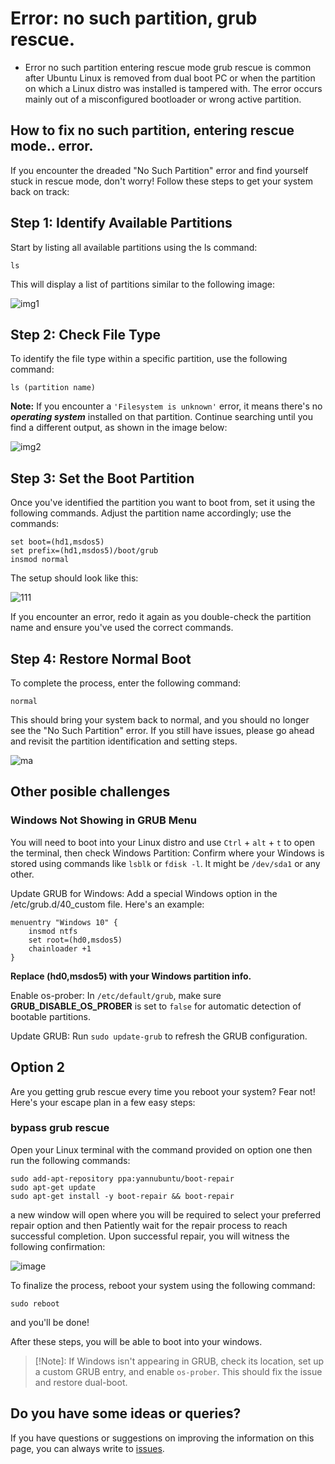 # Error: no such partition, grub rescue.

- Error no such partition entering rescue mode grub rescue is common after Ubuntu Linux is removed from dual boot PC or when the partition on which a Linux distro was installed is tampered with. The error occurs mainly out of a misconfigured bootloader or wrong active partition.

## How to fix no such partition, entering rescue mode.. error.

If you encounter the dreaded "No Such Partition" error and find yourself stuck in rescue mode, don't worry! Follow these steps to get your system back on track:

Step 1: Identify Available Partitions
----------------------------------

Start by listing all available partitions using the ls command:

```
ls
```
This will display a list of partitions similar to the following image:

![img1](https://github.com/the1Riddle/grub-rescue/assets/125451537/18dcf04b-dd09-4e2d-af45-fec99134bd54)

Step 2: Check File Type
------------------------------------

To identify the file type within a specific partition, use the following command:

```
ls (partition name)
```

**Note:** If you encounter a `'Filesystem is unknown'` error, it means there's no ***operating system*** installed on that partition. Continue searching until you find a different output, as shown in the image below:

![img2](https://github.com/the1Riddle/grub-rescue/assets/125451537/e09ec3f0-d16b-4ddd-afb3-5d8fec14d60d)

Step 3: Set the Boot Partition
----------------------------------------

Once you've identified the partition you want to boot from, set it using the following commands. Adjust the partition name accordingly; use the commands:

```
set boot=(hd1,msdos5)
set prefix=(hd1,msdos5)/boot/grub
insmod normal
```
The setup should look like this:

![111](https://github.com/the1Riddle/grub-rescue/assets/125451537/70e1df2d-e004-4c19-8099-555ca8ec236c)

If you encounter an error, redo it again as you double-check the partition name and ensure you've used the correct commands.

Step 4: Restore Normal Boot
------------------------------------------

To complete the process, enter the following command:

```
normal
```
This should bring your system back to normal, and you should no longer see the "No Such Partition" error. If you still have issues, please go ahead and revisit the partition identification and setting steps.

![ma](https://github.com/the1Riddle/grub-rescue/assets/125451537/fea3d6db-df8e-4da6-9982-bb4863df6366)

Other posible challenges
--------------------------------------------

### Windows Not Showing in GRUB Menu

You will need to boot into your Linux distro and use `Ctrl` + `alt` + `t` to open the terminal, then check Windows Partition: Confirm where your Windows is stored using commands like ```lsblk``` or ```fdisk -l```. It might be `/dev/sda1` or any other.

Update GRUB for Windows: Add a special Windows option in the /etc/grub.d/40_custom file. Here's an example:

```
menuentry "Windows 10" {
    insmod ntfs
    set root=(hd0,msdos5)
    chainloader +1
}
```
**Replace (hd0,msdos5) with your Windows partition info.**

Enable os-prober: In `/etc/default/grub`, make sure **GRUB_DISABLE_OS_PROBER** is set to `false` for automatic detection of bootable partitions.

Update GRUB: Run ```sudo update-grub``` to refresh the GRUB configuration.

Option 2
-------------------

Are you getting grub rescue every time you reboot your system? Fear not! Here's your escape plan in a few easy steps:
### bypass grub rescue

Open your Linux terminal with the command provided on option one then run the following commands:

```
sudo add-apt-repository ppa:yannubuntu/boot-repair
sudo apt-get update
sudo apt-get install -y boot-repair && boot-repair
```
a new window will open where you will be required to select your preferred repair option and then Patiently wait for the repair process to reach successful completion.
Upon successful repair, you will witness the following confirmation:

![image](https://github.com/the1Riddle/grub-rescue/assets/125451537/515cfe04-a09c-42ee-8754-a29030491328)

To finalize the process, reboot your system using the following command:
```
sudo reboot
```

and you'll be done!

After these steps, you will be able to boot into your windows.

> [!Note]: If Windows isn't appearing in GRUB, check its location, set up a custom GRUB entry, and enable `os-prober`. This should fix the issue and restore dual-boot.

## Do you have some ideas or queries?

If you have questions or suggestions on improving the information on this page, you can always write to [issues](https://github.com/the1Riddle/grub-rescue/issues).
